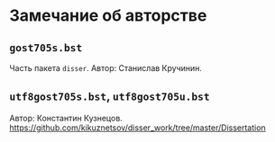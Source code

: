 # Замечание об авторстве

## `gost705s.bst`

Часть пакета `disser`.
Автор: Станислав Кручинин.

## `utf8gost705s.bst`, `utf8gost705u.bst`

Автор: Константин Кузнецов.
https://github.com/kikuznetsov/disser_work/tree/master/Dissertation
